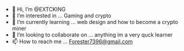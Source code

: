 - 👋 Hi, I’m @EXTCKING
- 👀 I’m interested in ... Gaming and crypto 
- 🌱 I’m currently learning ... web design and how to become a crypto miner
- 💞️ I’m looking to collaborate on ... anything im a very quck learner 
- 📫 How to reach me ... Forester7396@gmail.com

<!---
EXTCKING/EXTCKING is a ✨ special ✨ repository because its `README.md` (this file) appears on your GitHub profile.
You can click the Preview link to take a look at your changes.
--->
